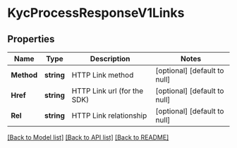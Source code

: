 # KycProcessResponseV1Links

## Properties
Name | Type | Description | Notes
------------ | ------------- | ------------- | -------------
**Method** | **string** | HTTP Link method | [optional] [default to null]
**Href** | **string** | HTTP Link url (for the SDK) | [optional] [default to null]
**Rel** | **string** | HTTP Link relationship | [optional] [default to null]

[[Back to Model list]](../README.md#documentation-for-models) [[Back to API list]](../README.md#documentation-for-api-endpoints) [[Back to README]](../README.md)

